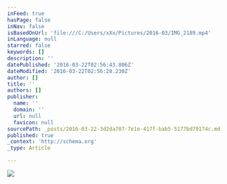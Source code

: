 ```yaml
---
inFeed: true
hasPage: false
inNav: false
isBasedOnUrl: 'file:///C:/Users/xXx/Pictures/2016-03/IMG_2189.mp4'
inLanguage: null
starred: false
keywords: []
description: ''
datePublished: '2016-03-22T02:56:43.806Z'
dateModified: '2016-03-22T02:56:28.230Z'
author: []
title: ''
authors: []
publisher:
  name: ''
  domain: ''
  url: null
  favicon: null
sourcePath: _posts/2016-03-22-3d2da707-7e1e-417f-bab5-5177bd79174c.md
published: true
_context: 'http://schema.org'
_type: Article

---
```

![](https://the-grid-user-content.s3-us-west-2.amazonaws.com/4b827f26-8649-47a5-b72a-40fd652bdad9.gif)